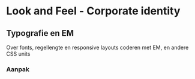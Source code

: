 # Look and Feel - Corporate identity

## Typografie en EM

Over fonts, regellengte en responsive layouts coderen met EM, en andere CSS units 

### Aanpak


